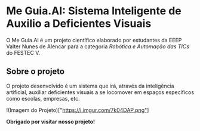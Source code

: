 # Me Guia.AI: Sistema Inteligente de Auxilio a Deficientes Visuais
O Me Guia.Ai é um projeto científico elaborado por estudantes da EEEP Valter Nunes de Alencar para a categoria *Robótica e Automação das TICs* do FESTEC V.

## Sobre o projeto
O projeto desenvolvido é um sistema que irá, através da inteligência artificial, auxiliar deficientes visuais a se locomover em espaços específicos como escolas, empresas, etc.

!(Imagem do Projeto)["https://i.imgur.com/7k04DAP.png"]

**Obrigado por visitar nosso projeto!**
